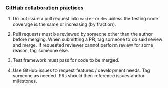 ### GitHub collaboration practices

1) Do not issue a pull request into `master` or `dev` unless the testing code
coverage is the same or increasing (by fraction). 

2) Pull requests must be reviewed by someone other than the author before
merging.
When submitting a PR, tag someone to do said review and merge.
If requested reviewer cannot perform review for some reason, tag someone else. 

3) Test framework must pass for code to be merged. 

4) Use GitHub issues to request features / development needs. Tag someone as
needed. 
PRs should then reference issues and/or milestones.

